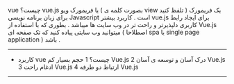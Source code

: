  vue چیست؟
 vue.js یا فریمورک ویو ( بصورت کلمه ی view تلفظ کنید ) یک فریمورک برای زبان برنامه نویسی Javascript است . کاربرد بیشتر vue.js برای ایجاد رابط کاربری دلپذیرتر و راحت تر در وب سایت ها میباشد . بطوری که با استفاده از Vue.js میتوانید وب سایتی پیاده کنید که تک صفحه ای ( اصطلاحا spa یا single page application ) باشد . 
 ________________________________________________________________________________________________________________________________________________________________________________
 * کاربرد vue چیست؟
 1 حجم بسیار کم Vue.js
 2 درک آسان و توسعه ی آسان Vue.js
 3 ادغام راحت Vue.js
 4 ارتباط دو طرفه Vue.js
 ________________________________________________________________________________________________________________________________________________________________________________